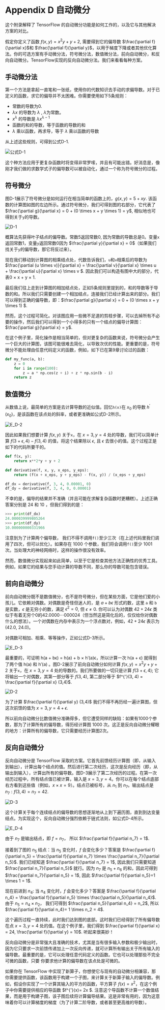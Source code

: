 # Appendix D 自动微分

 这个附录解释了 TensorFlow 的自动微分功能是如何工作的，以及它与其他解决方案的对比。

假定你定义了函数 $f(x, y) = x^2y + y + 2$, 需要得到它的偏导数 $\frac{\partial f}{\partial x}$和 $\frac{\partial f}{\partial y}$，以用于梯度下降或者其他优化算法。你的可选方案有手动微分法，符号微分法，数值微分法，前向自动微分，和反向自动微分。TensorFlow实现的反向自动微分法。我们来看看每种方案。

## 手动微分法

第一个方法是拿起一直笔和一张纸，使用你的代数知识去手动的求偏导数。对于已定义的函数，求它的偏导并不太困难。你需要使用如下5条规则：

- 常数的导数为0.
- $\lambda x$ 的导数为 $\lambda$ , $\lambda$为常数。
- $x^{\lambda}$ 的导数是 $\lambda x^{\lambda - 1}$
- 函数的和的导数，等于函数的导数的和
- $\lambda$ 乘以函数，再求导，等于 $\lambda$ 乘以函数的导数

从上述这些规则，可得到公式D-1.

![公式D-1](../images/Appendix/E_D-1.png)

这个种方法应用于更复杂函数时将变得非常罗嗦，并且有可能出错。好消息是，像刚才我们做的求数学式子的偏导数可以被自动化，通过一个称为符号微分的过程。

## 符号微分

图D-1展示了符号微分是如何运行在相当简单的函数上的，$g(x,y) = 5 + xy$. 该函数的计算图如图的左边所示。通过符号微分，我们可得到图的右部分，它代表了 $\frac{\partial g}{\partial x} = 0 + (0 \times x + y \times 1) = y$, 相似地也可得到关于`y`的导数。

![D-1](../images/Appendix/D-1.png)

概算法先获得叶子结点的偏导数。常数5返回常数0, 因为常数的导数总是0。变量`x`返回常数1，变量`y`返回常数0因为 $\frac{\partial y}{\partial x} = 0$（如果我们找关于`y`的偏导数，那它将反过来）。

现在我们移动到计算图的相乘结点处，代数告诉我们，`u`和`v`相乘后的导数为 $\frac{\partial (u \times v)}{\partial x} = \frac{\partial v}{\partial x} \times u + \frac{\partial u}{\partial x} \times v $. 因此我们可以构造有图中大的部分，代表0 × x + y × 1.

最后我们往上走到计算图的相加结点处，正如5条规则里提到的，和的导数等于导数的和。所以我们只需要创建一个相加结点，连接我们已经计算出来的部分。我们可以得到正确的偏导数，即：$\frac{\partial g}{\partial x} = 0 + (0 \times x + y \times 1) $.

然而，这个过程可简化。对该图应用一些微不足道的剪枝步骤，可以去掉所有不必要的操作，然后我们可以得到一个小得多的只有一个结点的偏导计算图：$\frac{\partial g}{\partial x} = y$.

在这个例子里，简化操作是相当简单的，但对更复杂的函数来说，符号微分会产生一个巨大的计算图，该图可能很难去简化，以导致次优的性能。更重要的是，符号微分不能处理由任意代码定义的函数，例如，如下已在第9章讨论过的函数：

```python
def my_func(a, b):
	z = 0
	for i in range(100):
		z = a * np.cos(z + i) + z * np.sin(b - i)
	return z
```

## 数值微分

从数值上说，最简单的方案是去计算导数的近似值。回忆`h(x)`在 $x_0$ 的导数 $h^{'}(x_0)$，是该函数在该点处的斜率，或者更准确如公式D-2所示。

![E_D-2](../images/Appendix/E_D-2.png)

因此如果我们想要计算 $f(x,y)$ 关于`x`，在 $x=3, y=4$ 处的导数，我们可以简单计算 $f(3+\epsilon, 4) - f(3, 4)$ 的值，将这个结果除以 $\epsilon$, 且 $\epsilon$ 去很小的值。这个过程正是如下的代码所要干的。

```python
def f(x, y):
	return x**2*y + y + 2
  
def derivative(f, x, y, x_eps, y_eps):
	return (f(x + x_eps, y + y_eps) - f(x, y)) / (x_eps + y_eps)
  
df_dx = derivative(f, 3, 4, 0.00001, 0)
df_dy = derivative(f, 3, 4, 0, 0.00001)
```

不幸的是，偏导的结果并不准确（并且可能在求解复杂函数时更糟糕）。上述正确答案分别是 24 和 10 ，但我们得到的是：

```python
>>> print(df_dx)
24.000039999805264
>>> print(df_dy)
10.000000000331966
```

注意到为了计算两个偏导数， 我们不得不调用`f()`至少三次（在上述代码里我们调用了四次，但可以优化）。如果存在 1000 个参数，我们将会调用`f()`至少 1001 次。当处理大的神经网络时，这样的操作很没有效率。

然而，数值微分实现起来如此简单，以至于它是检查其他方法正确性的优秀工具。例如，如果它的结果与您手动计算的导数不同，那么你的导数可能包含错误。

## 前向自动微分

前向自动微分既不是数值微分，也不是符号微分，但在某些方面，它是他们爱的小孩儿。它依赖对偶数。对偶数是奇怪但迷人的，是 $a + b\epsilon$ 形式的数，这里 `a` 和 `b` 是实数，$\epsilon$ 是无穷小的数，满足 $\epsilon ^ 2 = 0$, 但 $\epsilon \ne 0$. 你可以认为对偶数 $42 + 24\epsilon$ 类似于有着无穷个0的42.0000⋯000024（但当然这是简化后的，仅仅给你对偶数什么的想法）。一个对偶数在内存中表示为一个浮点数对，例如，$42 + 24\epsilon$ 表示为 (42.0, 24.0)。

对偶数可相加、相乘、等等操作，正如公式D-3所示。

![E_D-3](../images/Appendix/E_D-3.png)

最重要的，可证明 h(a + bϵ) = h(a) + b × h′(a)ϵ，所以计算一次 h(a + ϵ) 就得到了两个值 h(a) 和  h′(a) 。图D-2展示了前向自动微分如何计算 $f(x,y)=x^2y + y + 2$ 关于`x`，在 $x=3, y=4$ 处的导数的。我们所要做的一切只是计算 $f(3+\epsilon, 4)$; 它将输出一个对偶数，其第一部分等于 $f(3, 4)$, 第二部分等于 $f^{'}(3, 4) = \frac{\partial f}{\partial x} (3,4)$.

![D-2](../images/Appendix/D-2.png)

为了计算 $\frac{\partial f}{\partial y} (3,4)$ 我们不得不再历经一遍计算图，但这次前馈的值为 $x=3, y = 4 + \epsilon$.

所以前向自动微分比数值微分准确得多，但它遭受同样的缺陷：如果有1000个参数，那为了计算所有的偏导数，得历经计算图 1000 次。这正是反向自动微分耀眼的地方：计算所有的偏导数，它只需要经历计算图2次。

## 反向自动微分

反向自动微分是 TensorFlow 采取的方案。它首先前馈经历计算图（即，从输入到输出），计算出每个结点的值。然后进行第二次经历，这次是反向经历（即，从输出到输入），计算出所有的偏导数。图D-3展示了第二次经历的过程。在第一次经历过程中，所有结点值已被计算，输入是 $x=3, y=4$。你可以在每个结点底部右方看到这些值（例如，$x \times x = 9$）。结点已被标号，从 $n_1$ 到 $n_7$。输出结点是 $n_7: f(3, 4) = n_7 = 42$.

![D-3](../images/Appendix/D-3.png)

这个计算关于每个连续结点的偏导数的思想逐渐地从上到下遍历图，直到到达变量结点。为实现这个，反向自动微分强烈依赖于链式法则，如公式D-4所示。

![E_D-4](../images/Appendix/E_D-4.png)

由于 $n_7$ 是输出结点，即 $f= n_7$， 所以 $\frac{\partial f}{\partial n_7} = 1$.

接着到了图的 $n_5$ 结点：当 $n_5$ 变化时，$f$ 会变化多少？答案是 $\frac{\partial f}{\partial n_5} = \frac{\partial f}{\partial n_7} \times \frac{\partial n_7}{\partial n_5}$. 我们已经知道 $\frac{\partial f}{\partial n_7} = 1$, 因此我们只需要知道 $\frac{\partial n_7}{\partial n_5}$ 就行。因为 $n_7$ 是 $n_5 + n_6$ 的和，因此可得到 $\frac{\partial n_7}{\partial n_5} = 1$, 因此 $\frac{\partial f}{\partial n_5}=1 \times 1 = 1$.

现在前进到 $n_4$: 当 $n_4$ 变化时，$f$ 会变化多少？答案是 $\frac{\partial f}{\partial n_4} = \frac{\partial f}{\partial n_5} \times \frac{\partial n_5}{\partial n_4}$.  由于 $n_5 = n_4 \times n_2$， 我们可得到 $\frac{\partial n_5}{\partial n_4} = n_2$, 所以 $\frac{\partial f}{\partial n_4}= 1 \times n_2 = 4$. 

这个遍历过程一直持续，此时我们达到图的底部。这时我们已经得到了所有偏导数在点 $x=3, y=4$ 处的值。在这个例子里，我们得到 $\frac{\partial f}{\partial x} = 24, \frac{\partial f}{\partial y} = 10$. 听起来很美妙！

反向自动微分是非常强大且准确的技术，尤其是当有很多输入参数和极少输出时，因为它只要求一次前馈传递加上一次反向传递，就可计算所有输出关于所有输入的偏导数。最重要的是，它可以处理任意代码定义的函数。它也可以处理那些不完全可微的函数，只要  你要求他计算的偏导数在该点处是可微的。 

如果你在 TensorFlow 中实现了新算子，你想使它与现有的自动微分相兼容，那你需要提供函数，该函数用于构建一个子图，来计算关于新算子输入的偏导数。例如，假设你实现了一个计算其输入的平方的函数，平方算子 $f(x)= x ^2$，在这个例子中你需要提供相应的导函数 $f^{'}(x)= 2x $. 注意这个导函数不计算一个数值结果，而是用于构建子图，该子图后续将计算偏导结果。这是非常有用的，因为这意味着你可以计算梯度的梯度（为了计算二阶导数，或者甚至更高维的导数）。